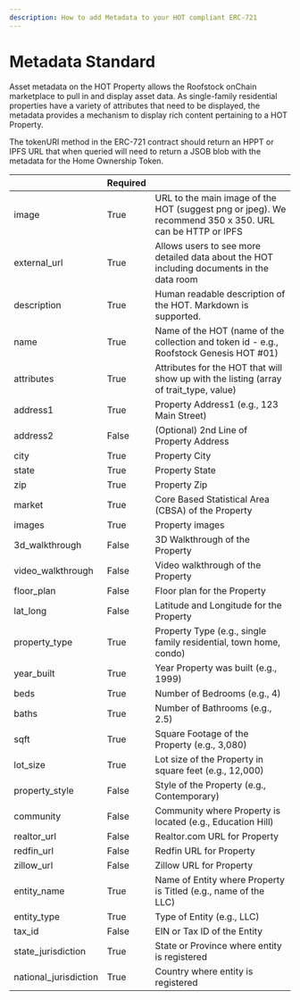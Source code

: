 ```yaml
---
description: How to add Metadata to your HOT compliant ERC-721
---
```


# Metadata Standard

Asset metadata on the HOT Property allows the Roofstock onChain marketplace to pull in and display asset data. As single-family residential properties have a variety of attributes that need to be displayed, the metadata provides a mechanism to display rich content pertaining to a HOT Property.

The tokenURI method in the ERC-721 contract should return an HPPT or IPFS URL that when queried will need to return a JSOB blob with the metadata for the Home Ownership Token.

|                        | Required |                                                                                                         |
| ---------------------- | -------- | ------------------------------------------------------------------------------------------------------- |
| image                  | True     | URL to the main image of the HOT (suggest png or jpeg). We recommend 350 x 350. URL can be HTTP or IPFS |
| external\_url          | True     | Allows users to see more detailed data about the HOT including documents in the data room               |
| description            | True     | Human readable description of the HOT. Markdown is supported.                                           |
| name                   | True     | Name of the HOT (name of the collection and token id - e.g., Roofstock Genesis HOT #01)                 |
| attributes             | True     | Attributes for the HOT that will show up with the listing (array of trait\_type, value)                 |
| address1               | True     | Property Address1 (e.g., 123 Main Street)                                                               |
| address2               | False    | (Optional) 2nd Line of Property Address                                                                 |
| city                   | True     | Property City                                                                                           |
| state                  | True     | Property State                                                                                          |
| zip                    | True     | Property Zip                                                                                            |
| market                 | True     | Core Based Statistical Area (CBSA) of the Property                                                      |
| images                 | True     | Property images                                                                                         |
| 3d\_walkthrough        | False    | 3D Walkthrough of the Property                                                                          |
| video\_walkthrough     | False    | Video walkthrough of the Property                                                                       |
| floor\_plan            | False    | Floor plan for the Property                                                                             |
| lat\_long              | False    | Latitude and Longitude for the Property                                                                 |
| property\_type         | True     | Property Type (e.g., single family residential, town home, condo)                                       |
| year\_built            | True     | Year Property was built (e.g., 1999)                                                                    |
| beds                   | True     | Number of Bedrooms (e.g., 4)                                                                            |
| baths                  | True     | Number of Bathrooms (e.g., 2.5)                                                                         |
| sqft                   | True     | Square Footage of the Property (e.g., 3,080)                                                            |
| lot\_size              | True     | Lot size of the Property in square feet (e.g., 12,000)                                                  |
| property\_style        | False    | Style of the Property (e.g., Contemporary)                                                              |
| community              | False    | Community where Property is located (e.g., Education Hill)                                              |
| realtor\_url           | False    | Realtor.com URL for Property                                                                            |
| redfin\_url            | False    | Redfin URL for Property                                                                                 |
| zillow\_url            | False    | Zillow URL for Property                                                                                 |
| entity\_name           | True     | Name of Entity where Property is Titled (e.g., name of the LLC)                                         |
| entity\_type           | True     | Type of Entity (e.g., LLC)                                                                              |
| tax\_id                | False    | EIN or Tax ID of the Entity                                                                             |
| state\_jurisdiction    | True     | State or Province where entity is registered                                                            |
| national\_jurisdiction | True     | Country where entity is registered                                                                      |
